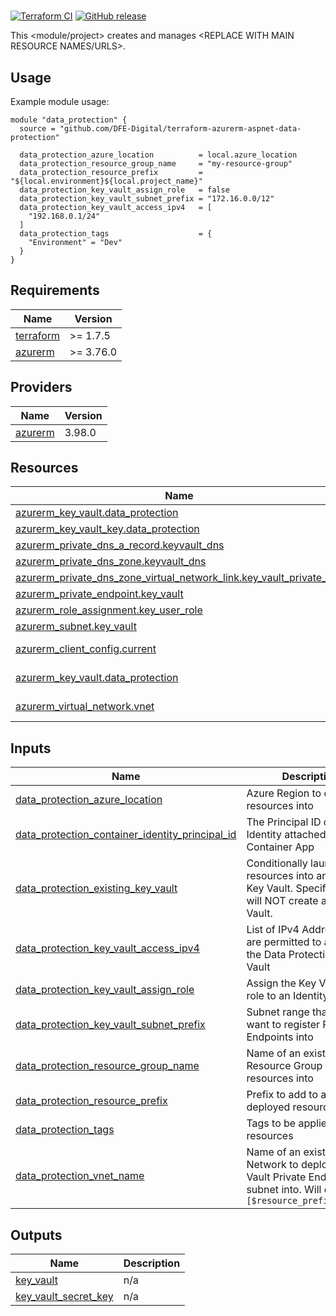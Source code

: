 # <REPLACE WITH USEFUL TERRAFORM DESCRIPTION>

[![Terraform CI](./actions/workflows/continuous-integration-terraform.yml/badge.svg?branch=main)](./actions/workflows/continuous-integration-terraform.yml?branch=main)
[![GitHub release](https://img.shields.io/github/release/<ORG>/<REPO>.svg)](./releases)

This <module/project> creates and manages <REPLACE WITH MAIN RESOURCE NAMES/URLS>.

## Usage

Example module usage:

```hcl
module "data_protection" {
  source = "github.com/DFE-Digital/terraform-azurerm-aspnet-data-protection"

  data_protection_azure_location          = local.azure_location
  data_protection_resource_group_name     = "my-resource-group"
  data_protection_resource_prefix         = "${local.environment}${local.project_name}"
  data_protection_key_vault_assign_role   = false
  data_protection_key_vault_subnet_prefix = "172.16.0.0/12"
  data_protection_key_vault_access_ipv4   = [
    "192.168.0.1/24"
  ]
  data_protection_tags                    = {
    "Environment" = "Dev"
  }
}

```

<!-- BEGIN_TF_DOCS -->
## Requirements

| Name | Version |
|------|---------|
| <a name="requirement_terraform"></a> [terraform](#requirement\_terraform) | >= 1.7.5 |
| <a name="requirement_azurerm"></a> [azurerm](#requirement\_azurerm) | >= 3.76.0 |

## Providers

| Name | Version |
|------|---------|
| <a name="provider_azurerm"></a> [azurerm](#provider\_azurerm) | 3.98.0 |

## Resources

| Name | Type |
|------|------|
| [azurerm_key_vault.data_protection](https://registry.terraform.io/providers/hashicorp/azurerm/latest/docs/resources/key_vault) | resource |
| [azurerm_key_vault_key.data_protection](https://registry.terraform.io/providers/hashicorp/azurerm/latest/docs/resources/key_vault_key) | resource |
| [azurerm_private_dns_a_record.keyvault_dns](https://registry.terraform.io/providers/hashicorp/azurerm/latest/docs/resources/private_dns_a_record) | resource |
| [azurerm_private_dns_zone.keyvault_dns](https://registry.terraform.io/providers/hashicorp/azurerm/latest/docs/resources/private_dns_zone) | resource |
| [azurerm_private_dns_zone_virtual_network_link.key_vault_private_link](https://registry.terraform.io/providers/hashicorp/azurerm/latest/docs/resources/private_dns_zone_virtual_network_link) | resource |
| [azurerm_private_endpoint.key_vault](https://registry.terraform.io/providers/hashicorp/azurerm/latest/docs/resources/private_endpoint) | resource |
| [azurerm_role_assignment.key_user_role](https://registry.terraform.io/providers/hashicorp/azurerm/latest/docs/resources/role_assignment) | resource |
| [azurerm_subnet.key_vault](https://registry.terraform.io/providers/hashicorp/azurerm/latest/docs/resources/subnet) | resource |
| [azurerm_client_config.current](https://registry.terraform.io/providers/hashicorp/azurerm/latest/docs/data-sources/client_config) | data source |
| [azurerm_key_vault.data_protection](https://registry.terraform.io/providers/hashicorp/azurerm/latest/docs/data-sources/key_vault) | data source |
| [azurerm_virtual_network.vnet](https://registry.terraform.io/providers/hashicorp/azurerm/latest/docs/data-sources/virtual_network) | data source |

## Inputs

| Name | Description | Type | Default | Required |
|------|-------------|------|---------|:--------:|
| <a name="input_data_protection_azure_location"></a> [data\_protection\_azure\_location](#input\_data\_protection\_azure\_location) | Azure Region to deploy resources into | `string` | n/a | yes |
| <a name="input_data_protection_container_identity_principal_id"></a> [data\_protection\_container\_identity\_principal\_id](#input\_data\_protection\_container\_identity\_principal\_id) | The Principal ID of an Identity attached to the Container App | `string` | `""` | no |
| <a name="input_data_protection_existing_key_vault"></a> [data\_protection\_existing\_key\_vault](#input\_data\_protection\_existing\_key\_vault) | Conditionally launch resources into an existing Key Vault. Specifying this will NOT create a Key Vault. | `string` | `""` | no |
| <a name="input_data_protection_key_vault_access_ipv4"></a> [data\_protection\_key\_vault\_access\_ipv4](#input\_data\_protection\_key\_vault\_access\_ipv4) | List of IPv4 Addresses that are permitted to access the Data Protection Key Vault | `list(string)` | `[]` | no |
| <a name="input_data_protection_key_vault_assign_role"></a> [data\_protection\_key\_vault\_assign\_role](#input\_data\_protection\_key\_vault\_assign\_role) | Assign the Key Vault Key role to an Identity? | `bool` | `true` | no |
| <a name="input_data_protection_key_vault_subnet_prefix"></a> [data\_protection\_key\_vault\_subnet\_prefix](#input\_data\_protection\_key\_vault\_subnet\_prefix) | Subnet range that you want to register Private Endpoints into | `string` | n/a | yes |
| <a name="input_data_protection_resource_group_name"></a> [data\_protection\_resource\_group\_name](#input\_data\_protection\_resource\_group\_name) | Name of an existing Resource Group to deploy resources into | `string` | n/a | yes |
| <a name="input_data_protection_resource_prefix"></a> [data\_protection\_resource\_prefix](#input\_data\_protection\_resource\_prefix) | Prefix to add to all deployed resources | `string` | `""` | no |
| <a name="input_data_protection_tags"></a> [data\_protection\_tags](#input\_data\_protection\_tags) | Tags to be applied to all resources | `map(string)` | n/a | yes |
| <a name="input_data_protection_vnet_name"></a> [data\_protection\_vnet\_name](#input\_data\_protection\_vnet\_name) | Name of an existing Virtual Network to deploy the Key Vault Private Endpoint subnet into. Will default to: `[$resource_prefix]default` | `string` | `""` | no |

## Outputs

| Name | Description |
|------|-------------|
| <a name="output_key_vault"></a> [key\_vault](#output\_key\_vault) | n/a |
| <a name="output_key_vault_secret_key"></a> [key\_vault\_secret\_key](#output\_key\_vault\_secret\_key) | n/a |
<!-- END_TF_DOCS -->
